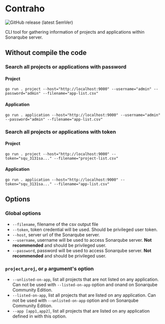 # Contraho
![GitHub release (latest SemVer)](https://img.shields.io/github/v/release/jesayafn/contraho?sort=semver)

CLI tool for gathering information of projects and applications within Sonarqube server.

## Without compile the code

### Search all projects or applications with password

#### Project

```shell
go run . project --host="http://localhost:9000" --username="admin" --password="admin" --filename="app-list.csv"
```

#### Application

```shell
go run . application --host="http://localhost:9000" --username="admin" --password="admin" --filename="app-list.csv"
```

### Search all projects or applications with token

#### Project

```shell
go run . project --host="http://localhost:9000" --token="squ_3131sa..." --filename="project-list.csv"
```

#### Application

```shell
go run . application --host="http://localhost:9000" --token="squ_3131sa..." --filename="app-list.csv"
```

## Options

### Global options
- `--filename`, filename of the csv output file
- `--token`, token credential will be used. Should be privileged user token.
- `--host`, server url of the Sonarqube server.
- `--username`, username will be used to access Sonarqube server. **Not recommended** and should be privileged user.
- `--password`, password will be used to access Sonarqube server. **Not recommended** and should be privileged user.

### `project`,`proj`, or `p`  argument's option
- `--unlisted-on-app`, list all projects that are not listed on any application. Can not be used with `--listed-on-app` option and onand on Sonarqube Community Edition.
- `--listed-on-app`, list all projects that are listed on any application. Can not be used with `--unlisted-on-app` option and on Sonarqube Community Edition.
- `--app [app1,app2]`, list all projects that are listed on any application defined in with this option. 
